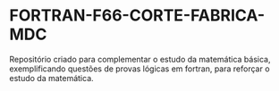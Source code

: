 # FORTRAN-F66-CORTE-FABRICA-MDC
Repositório criado para complementar o estudo da matemática básica, exemplificando questões de provas lógicas em fortran, para reforçar o estudo da matemática.
